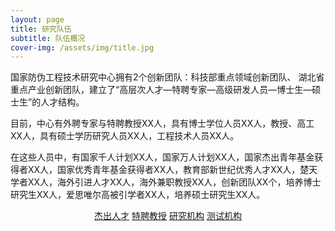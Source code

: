 ```yaml
---
layout: page
title: 研究队伍
subtitle: 队伍概况
cover-img: /assets/img/title.jpg
---
```

<!--
 * @Author: Conghao Wong
 * @Date: 2023-03-08 19:13:03
 * @LastEditors: Conghao Wong
 * @LastEditTime: 2023-03-12 17:40:20
 * @Description: file content
 * @Github: https://cocoon2wong.github.io
 * Copyright 2023 Conghao Wong, All Rights Reserved.
-->

<link rel="stylesheet" type="text/css" href="/assets/css/user.css">

国家防伪工程技术研究中心拥有2个创新团队：科技部重点领域创新团队、 湖北省重点产业创新团队，建立了“高层次人才—特聘专家—高级研发人员—博士生—硕士生”的人才结构。

目前，中心有外聘专家与特聘教授XX人，具有博士学位人员XX人，教授、高工XX人，具有硕士学历研究人员XX人，工程技术人员XX人。

在这些人员中，有国家千人计划XX人，国家万人计划XX人，国家杰出青年基金获得者XX人，国家优秀青年基金获得者XX人，教育部新世纪优秀人才XX人，楚天学者XX人，海外引进人才XX人，海外兼职教授XX人，创新团队XX个，培养博士研究生XX人，爱思唯尔高被引学者XX人，培养硕士研究生XX人。

<div style="text-align: center;">
    <a class="btn btn-info btn-lg get-started-btn btn_dark" href="/team/talent">杰出人才</a>
    <a class="btn btn-info btn-lg get-started-btn btn_dark" href="/team/distinguishedProfessors">特聘教授</a>
    <a class="btn btn-info btn-lg get-started-btn btn_dark" href="/team/labs">研究机构</a>
    <a class="btn btn-info btn-lg get-started-btn btn_dark" href="/team/test">测试机构</a>
</div>
